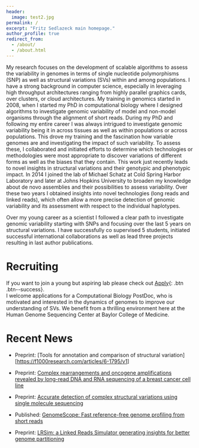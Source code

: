 ```yaml
---
header:
  image: test2.jpg
permalink: /
excerpt: "Fritz Sedlazeck main homepage."
author_profile: true
redirect_from: 
  - /about/
  - /about.html
---
```


My research focuses on the development of scalable algorithms to assess the variability in genomes in terms of single nucleotide polymorphisms (SNP) as well as structural variations (SVs) within and among populations. I have a strong background in computer science, especially in leveraging high throughput architectures ranging from highly parallel graphics cards, over clusters, or cloud architectures. My training in genomics started in 2008, when I started my PhD in computational biology where I designed algorithms to investigate genomic variability of model and non-model organisms through the alignment of short reads. During my PhD and following my entire career I was always intrigued to investigate genomic variability being it in across tissues as well as within populations or across populations. This drove my training and the fascination how variable genomes are and investigating the impact of such variability. To assess these, I collaborated and initiated efforts to determine which technologies or methodologies were most appropriate to discover variations of different forms as well as the biases that they contain. This work just recently leads to novel insights in structural variations and their genotypic and phenotypic impact. In 2014 I joined the lab of Michael Schatz at Cold Spring Harbor Laboratory and later at Johns Hopkins University to broaden my knowledge about de novo assemblies and their possibilities to assess variability. Over these two years I obtained insights into novel technologies (long reads and linked reads), which often allow a more precise detection of genomic variability and its assessment with respect to the individual haplotypes.

Over my young career as a scientist I followed a clear path to investigate genomic variability starting with SNPs and focusing over the last 5 years on structural variations. I have successfully co supervised 5 students, initiated successful international collaborations as well as lead three projects resulting in last author publications.

# Recruiting
If you want to join a young but aspiring lab please check out [Apply](apply/){: .btn .btn--success}.   
I welcome applications for a Computational Biology PostDoc, who is motivated and interested in the dynamics of genomes to improve our understanding of SVs. We benefit from a thrilling environment here at the Human Genome Sequencing Center at Baylor College of Medicine.


# Recent News

+ Preprint: [Tools for annotation and comparison of structural variation][https://f1000research.com/articles/6-1795/v1]

+ Preprint: [Complex rearrangements and oncogene amplifications revealed by long-read DNA and RNA sequencing of a breast cancer cell line](http://www.biorxiv.org/content/early/2017/08/10/174938)

+ Preprint: [Accurate detection of complex structural variations using single molecule sequencing](http://www.biorxiv.org/content/early/2017/07/28/169557)

+ Published: [GenomeScope: Fast reference-free genome profiling from short reads ](https://academic.oup.com/bioinformatics/article/3089939/GenomeScope-Fast-reference-free-genome-profiling)

+ Preprint: [LRSim: a Linked Reads Simulator generating insights for better genome partitioning](http://biorxiv.org/content/early/2017/01/26/103549)
